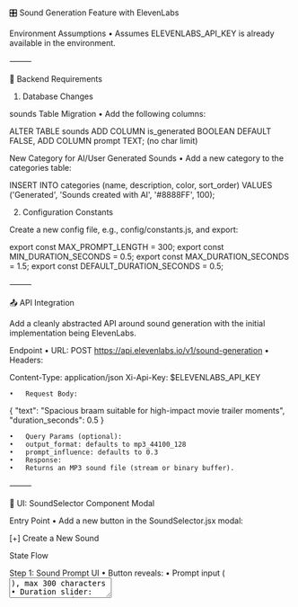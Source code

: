 🎛️ Sound Generation Feature with ElevenLabs

Environment Assumptions
	•	Assumes ELEVENLABS_API_KEY is already available in the environment.

⸻

🧱 Backend Requirements

1. Database Changes

sounds Table Migration
	•	Add the following columns:

ALTER TABLE sounds
  ADD COLUMN is_generated BOOLEAN DEFAULT FALSE,
  ADD COLUMN prompt TEXT; (no char limit)



New Category for AI/User Generated Sounds
	•	Add a new category to the categories table:

INSERT INTO categories (name, description, color, sort_order)
VALUES ('Generated', 'Sounds created with AI', '#8888FF', 100);



2. Configuration Constants

Create a new config file, e.g., config/constants.js, and export:

export const MAX_PROMPT_LENGTH = 300;
export const MIN_DURATION_SECONDS = 0.5;
export const MAX_DURATION_SECONDS = 1.5;
export const DEFAULT_DURATION_SECONDS = 0.5;


⸻

📤 API Integration

Add a cleanly abstracted API around sound generation with the initial implementation being ElevenLabs.

Endpoint
	•	URL: POST https://api.elevenlabs.io/v1/sound-generation
	•	Headers:

Content-Type: application/json
Xi-Api-Key: $ELEVENLABS_API_KEY


	•	Request Body:

{
  "text": "Spacious braam suitable for high-impact movie trailer moments",
  "duration_seconds": 0.5
}


	•	Query Params (optional):
	•	output_format: defaults to mp3_44100_128
	•	prompt_influence: defaults to 0.3
	•	Response:
	•	Returns an MP3 sound file (stream or binary buffer).

⸻

🎨 UI: SoundSelector Component Modal

Entry Point
	•	Add a new button in the SoundSelector.jsx modal:

[+] Create a New Sound



State Flow

Step 1: Sound Prompt UI
	•	Button reveals:
	•	Prompt input (<textarea>), max 300 characters
	•	Duration slider: 0.5–1.5 seconds (<input type="range">)
	•	Submit button (shows spinner on generation)

Step 2: Preview
	•	Upon successful generation:
	•	Play the preview audio (<audio controls>)
	•	Options:
	•	 “Add to Track”
	•	 “Reject and Try Again”
	•	 “Cancel” (return to regular list view)

Step 3: Accept / Reject Behavior
	•	Accept:
	•	Sound added to track list
	•	Modal closes
	•	Reject:
	•	Keeps prompt textarea with value pre-filled
	•	Disables “Submit” until prompt is changed
	•	Allows another generation cycle

Step 4: Cancel
	•	Closes generation UI and returns to standard sound list

⸻

🔍 Filtering
	•	Add UI and logic to filter the sound list:
	•	Include category/tag filtering
	•	Filter by is_generated = TRUE to separate AI/user-generated sounds

⸻

🧼 React Architecture Guidelines
  • Use zustand for state management
	•	Split modal into clean subcomponents or simlar - we want this to stay as organized as possible:

<SoundGenerationModal>
  <PromptInput />
  <DurationSlider />
  <SubmitButton />
  <AudioPreview />
  <AcceptRejectControls />
</SoundGenerationModal>


	•	Use local state to handle:
	•	prompt
	•	duration
	•	isLoading
	•	soundUrl
	•	error
	•	hasBeenRejected
	•	Validate prompt length in UI before submitting (max 300 characters)

⸻

📁 File Storage
	•	Save generated MP3 files in:

public/audio/


	•	Use a unique filename scheme, e.g.:

public/audio/generated_<timestamp>.mp3



⸻

✅ Summary of Required Tasks

Backend
	•	Add is_generated and prompt columns to sounds
	•	Add category row for “Generated”
	•	Save uploaded MP3s to public/audio/
	•	Create API route to generate and store sounds via ElevenLabs

Frontend
	•	Add “Create Sound” button in SoundSelector
	•	Implement modal UI for:
	•	Prompt input
	•	Duration slider
	•	Submit / preview / accept / reject flow
	•	Wire up ElevenLabs API integration
	•	Store prompt and MP3 path on submission
	•	Add filters for generated sounds
	•	Keep component structure clean and modular

⸻
